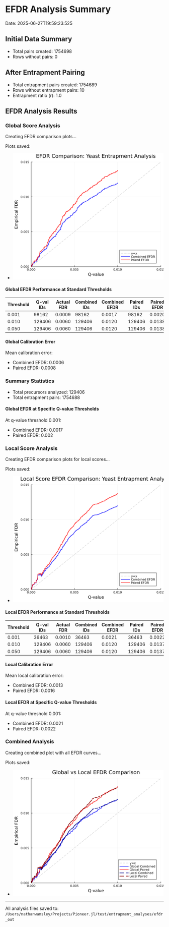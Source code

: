 # EFDR Analysis Summary

Date: 2025-06-27T19:59:23.525

## Initial Data Summary

- Total pairs created: 1754698
- Rows without pairs: 0

## After Entrapment Pairing

- Total entrapment pairs created: 1754689
- Rows without entrapment pairs: 10
- Entrapment ratio (r): 1.0

## EFDR Analysis Results

### Global Score Analysis

Creating EFDR comparison plots...

Plots saved:
- ![Global EFDR Comparison](efdr_comparison_global_prob.png)

#### Global EFDR Performance at Standard Thresholds

| Threshold | Q-val IDs | Actual FDR | Combined IDs | Combined EFDR | Paired IDs | Paired EFDR |
|-----------|-----------|------------|--------------|---------------|------------|-------------|
| 0.001 | 98162 | 0.0009 | 98162 | 0.0017 | 98162 | 0.0020 |
| 0.010 | 129406 | 0.0060 | 129406 | 0.0120 | 129406 | 0.0138 |
| 0.050 | 129406 | 0.0060 | 129406 | 0.0120 | 129406 | 0.0138 |

#### Global Calibration Error

Mean calibration error:
- Combined EFDR: 0.0006
- Paired EFDR: 0.0008

### Summary Statistics

- Total precursors analyzed: 129406
- Total entrapment pairs: 1754688

#### Global EFDR at Specific Q-value Thresholds

At q-value threshold 0.001:
- Combined EFDR: 0.0017
- Paired EFDR: 0.002

### Local Score Analysis

Creating EFDR comparison plots for local scores...

Plots saved:
- ![Local EFDR Comparison](efdr_comparison_prec_prob.png)

#### Local EFDR Performance at Standard Thresholds

| Threshold | Q-val IDs | Actual FDR | Combined IDs | Combined EFDR | Paired IDs | Paired EFDR |
|-----------|-----------|------------|--------------|---------------|------------|-------------|
| 0.001 | 36463 | 0.0010 | 36463 | 0.0021 | 36463 | 0.0022 |
| 0.010 | 129406 | 0.0060 | 129406 | 0.0120 | 129406 | 0.0137 |
| 0.050 | 129406 | 0.0060 | 129406 | 0.0120 | 129406 | 0.0137 |

#### Local Calibration Error

Mean local calibration error:
- Combined EFDR: 0.0013
- Paired EFDR: 0.0016

#### Local EFDR at Specific Q-value Thresholds

At q-value threshold 0.001:
- Combined EFDR: 0.0021
- Paired EFDR: 0.0022

### Combined Analysis

Creating combined plot with all EFDR curves...

Plots saved:
- ![Combined EFDR Comparison](efdr_comparison_all.png)

---

All analysis files saved to: `/Users/nathanwamsley/Projects/Pioneer.jl/test/entrapment_analyses/efdr_out`
